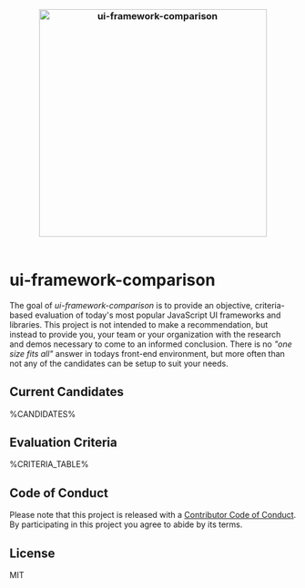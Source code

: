 <h3 align="center">
	<br>
	<img width="400" src="https://rawgit.com/brandon93s/ui-framework-comparison/master/media/logos.svg" alt="ui-framework-comparison" />
	<br>
    <br>
</h1>

# ui-framework-comparison

The goal of *ui-framework-comparison* is to provide an objective, criteria-based evaluation of today's most popular JavaScript UI frameworks and libraries. This project is not intended to make a recommendation, but instead to provide you, your team or your organization with the research and demos necessary to come to an informed conclusion. There is no *"one size fits all"* answer in todays front-end environment, but more often than not any of the candidates can be setup to suit your needs. 

## Current Candidates

%CANDIDATES%

## Evaluation Criteria

%CRITERIA_TABLE%

## Code of Conduct
Please note that this project is released with a [Contributor Code of Conduct](code-of-conduct.md). By participating in this project you agree to abide by its terms.

## License
MIT
